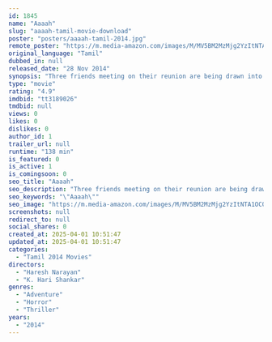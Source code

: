 ```yaml
---
id: 1845
name: "Aaaah"
slug: "aaaah-tamil-movie-download"
poster: "posters/aaaah-tamil-2014.jpg"
remote_poster: "https://m.media-amazon.com/images/M/MV5BM2MzMjg2YzItNTA1OC00NTZmLTlmMTYtZGU3OGMzNjY2YmNjXkEyXkFqcGdeQXVyMTEzNzg0Mjkx._V1_SX300.jpg"
original_language: "Tamil"
dubbed_in: null
released_date: "28 Nov 2014"
synopsis: "Three friends meeting on their reunion are being drawn into a bet to prove the presence of ghosts by a rich schoolmate unexpectedly, leading them to a journey to five different places around the world suspected to be haunted."
type: "movie"
rating: "4.9"
imdbid: "tt3189026"
tmdbid: null
views: 0
likes: 0
dislikes: 0
author_id: 1
trailer_url: null
runtime: "138 min"
is_featured: 0
is_active: 1
is_comingsoon: 0
seo_title: "Aaaah"
seo_description: "Three friends meeting on their reunion are being drawn into a bet to prove the presence of ghosts by a rich schoolmate unexpectedly, leading them to a journey to five different places around the world suspected to be haunted."
seo_keywords: "\"Aaaah\""
seo_image: "https://m.media-amazon.com/images/M/MV5BM2MzMjg2YzItNTA1OC00NTZmLTlmMTYtZGU3OGMzNjY2YmNjXkEyXkFqcGdeQXVyMTEzNzg0Mjkx._V1_SX300.jpg"
screenshots: null
redirect_to: null
social_shares: 0
created_at: 2025-04-01 10:51:47
updated_at: 2025-04-01 10:51:47
categories:
  - "Tamil 2014 Movies"
directors:
  - "Haresh Narayan"
  - "K. Hari Shankar"
genres:
  - "Adventure"
  - "Horror"
  - "Thriller"
years:
  - "2014"
---
```

